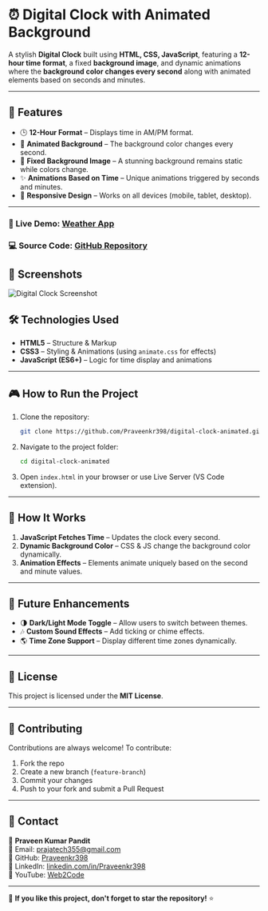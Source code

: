 # ⏰ Digital Clock with Animated Background

A stylish **Digital Clock** built using **HTML, CSS, JavaScript**, featuring a **12-hour time format**, a fixed **background image**, and dynamic animations where the **background color changes every second** along with animated elements based on seconds and minutes.

---

## 🚀 Features

- 🕒 **12-Hour Format** – Displays time in AM/PM format.
- 🎨 **Animated Background** – The background color changes every second.
- 🌆 **Fixed Background Image** – A stunning background remains static while colors change.
- ✨ **Animations Based on Time** – Unique animations triggered by seconds and minutes.
- 📱 **Responsive Design** – Works on all devices (mobile, tablet, desktop).

---
### 🚀 Live Demo: [Weather App](https://praveenkr398.github.io/DigitalClock/)
### 💻 Source Code: [GitHub Repository](https://github.com/Praveenkr398/DigitalClock)

## 📸 Screenshots
![Digital Clock Screenshot](https://github.com/user-attachments/assets/03f1dad0-4763-4604-95c4-339babd1ccf9)


## 🛠️ Technologies Used

- **HTML5** – Structure & Markup
- **CSS3** – Styling & Animations (using `animate.css` for effects)
- **JavaScript (ES6+)** – Logic for time display and animations

---

## 🎮 How to Run the Project

1. Clone the repository:
   ```sh
   git clone https://github.com/Praveenkr398/digital-clock-animated.git
   ```
2. Navigate to the project folder:
   ```sh
   cd digital-clock-animated
   ```
3. Open `index.html` in your browser or use Live Server (VS Code extension).

---

## 🔧 How It Works

1. **JavaScript Fetches Time** – Updates the clock every second.
2. **Dynamic Background Color** – CSS & JS change the background color dynamically.
3. **Animation Effects** – Elements animate uniquely based on the second and minute values.

---

## 📌 Future Enhancements

- 🌗 **Dark/Light Mode Toggle** – Allow users to switch between themes.
- 🎶 **Custom Sound Effects** – Add ticking or chime effects.
- 🌎 **Time Zone Support** – Display different time zones dynamically.

---

## 📜 License

This project is licensed under the **MIT License**.

---

## 🤝 Contributing

Contributions are always welcome! To contribute:
1. Fork the repo
2. Create a new branch (`feature-branch`)
3. Commit your changes
4. Push to your fork and submit a Pull Request

---

## 📩 Contact

👤 **Praveen Kumar Pandit**  
📧 Email: prajatech355@gmail.com  
🔗 GitHub: [Praveenkr398](https://github.com/Praveenkr398/)  
🔗 LinkedIn: [linkedin.com/in/Praveenkr398](https://linkedin.com/in/Praveenkr398)  
🎥 YouTube: [Web2Code](https://www.youtube.com/@Web2Code)  

---

🌟 **If you like this project, don't forget to star the repository!** ⭐

